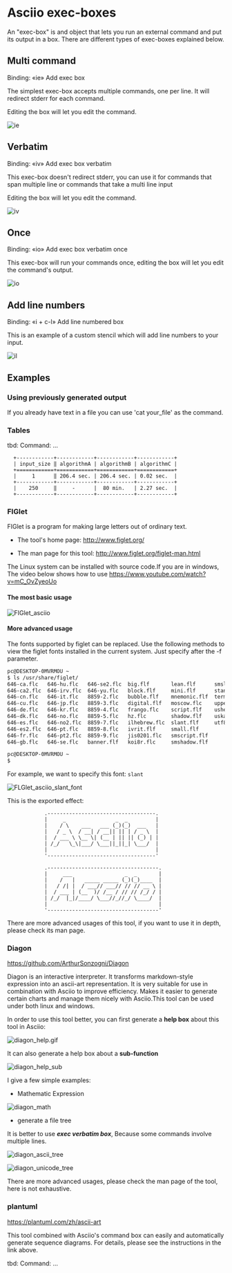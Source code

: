 # Asciio exec-boxes

An "exec-box" is and object that lets you run an external command and put its output in a box. There are different types of exec-boxes explained below.

## Multi command

Binding: «ie» Add exec box              

The simplest exec-box accepts multiple commands, one per line. It will redirect stderr for each command.

Editing the box will let you edit the command.

![ie](ie.gif)

## Verbatim 

Binding: «iv» Add exec box verbatim     

This exec-box doesn't redirect stderr, you can use it for commands that span multiple line or commands that take a multi line input

Editing the box will let you edit the command.

![iv](iv.gif)

## Once

Binding: «io» Add exec box verbatim once

This exec-box will run your commands once, editing the box will let you edit the command's output.

![io](io.gif)

## Add line numbers

Binding: «i + c-l» Add line numbered box     

This is an example of a custom stencil which will add line numbers to your input.

![il](il.gif)

## Examples

### Using previously generated output

If you already have text in a file you can use 'cat your_file' as the command.

### Tables

tbd: Command: ...

      +------------+------------+------------+------------+
      | input_size ‖ algorithmA | algorithmB | algorithmC |
      +============+============+============+============+
      |     1      ‖ 206.4 sec. | 206.4 sec. | 0.02 sec.  |
      +------------+------------+------------+------------+
      |    250     ‖     -      |  80 min.   | 2.27 sec.  |
      +------------+------------+------------+------------+

### FIGlet

FIGlet is a program for making large letters out of ordinary text.

- The tool's home page:
http://www.figlet.org/

- The man page for this tool:
http://www.figlet.org/figlet-man.html

The Linux system can be installed with source code.If you are in windows, The video below shows how to use
https://www.youtube.com/watch?v=mC_OvZyeoUo

#### The most basic usage

![FIGlet_asciio](FIGlet_asciio.gif)

#### More advanced usage

The fonts supported by figlet can be replaced. Use the following methods to view the figlet fonts installed in the current system. 
Just specify after the -f parameter.

```bash
pc@DESKTOP-0MVRMOU ~
$ ls /usr/share/figlet/
646-ca.flc   646-hu.flc   646-se2.flc  big.flf       lean.flf      smslant.flf
646-ca2.flc  646-irv.flc  646-yu.flc   block.flf     mini.flf      standard.flf
646-cn.flc   646-it.flc   8859-2.flc   bubble.flf    mnemonic.flf  term.flf
646-cu.flc   646-jp.flc   8859-3.flc   digital.flf   moscow.flc    upper.flc
646-de.flc   646-kr.flc   8859-4.flc   frango.flc    script.flf    ushebrew.flc
646-dk.flc   646-no.flc   8859-5.flc   hz.flc        shadow.flf    uskata.flc
646-es.flc   646-no2.flc  8859-7.flc   ilhebrew.flc  slant.flf     utf8.flc
646-es2.flc  646-pt.flc   8859-8.flc   ivrit.flf     small.flf
646-fr.flc   646-pt2.flc  8859-9.flc   jis0201.flc   smscript.flf
646-gb.flc   646-se.flc   banner.flf   koi8r.flc     smshadow.flf

pc@DESKTOP-0MVRMOU ~
$

```

For example, we want to specify this font: `slant`

![FLGlet_asciio_slant_font](FLGlet_asciio_slant_font.gif)

This is the exported effect:

```
            .-----------------------------------.
            |     _                _  _         |
            |    / \    ___   ___ (_)(_)  ___   |
            |   / _ \  / __| / __|| || | / _ \  |
            |  / ___ \ \__ \| (__ | || || (_) | |
            | /_/   \_\|___/ \___||_||_| \___/  |
            |                                   |
            '-----------------------------------'

            .------------------------------------.
            |     ___                 _  _       |
            |    /   |   _____ _____ (_)(_)____  |
            |   / /| |  / ___// ___// // // __ \ |
            |  / ___ | (__  )/ /__ / // // /_/ / |
            | /_/  |_|/____/ \___//_//_/ \____/  |
            |                                    |
            '------------------------------------'

```

There are more advanced usages of this tool, if you want to use it in depth, please check its man page.


### Diagon

https://github.com/ArthurSonzogni/Diagon

Diagon is an interactive interpreter. It transforms markdown-style expression into an ascii-art representation.
It is very suitable for use in combination with Asciio to improve efficiency. Makes it easier to generate certain 
charts and manage them nicely with Asciio.This tool can be used under both linux and windows.

In order to use this tool better, you can first generate a **help box** about this tool in Asciio:

![diagon_help.gif](diagon_help.gif)

It can also generate a help box about a **sub-function**

![diagon_help_sub](diagon_help_sub.gif)


I give a few simple examples:

- Mathematic Expression

![diagon_math](diagon_math.gif)

- generate a file tree

It is better to use ***exec verbatim box***, Because some commands involve multiple lines.


![diagon_ascii_tree](diagon_ascii_tree.gif)

![diagon_unicode_tree](diagon_unicode_tree.gif)

There are more advanced usages, please check the man page of the tool, here is not exhaustive.

### plantuml

https://plantuml.com/zh/ascii-art

This tool combined with Asciio's command box can easily and automatically generate sequence diagrams.
For details, please see the instructions in the link above.

tbd: Command: ...


